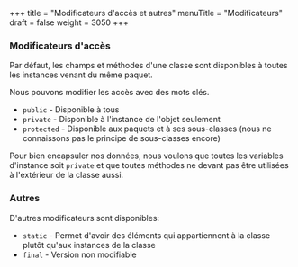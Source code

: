 +++
title = "Modificateurs d'accès et autres"
menuTitle = "Modificateurs"
draft = false
weight = 3050
+++


### Modificateurs d'accès
Par défaut, les champs et méthodes d'une classe sont disponibles à toutes les instances venant du même paquet.

Nous pouvons modifier les accès avec des mots clés.

* `public` - Disponible à tous
* `private` - Disponible à l'instance de l'objet seulement
* `protected` - Disponible aux paquets et à ses sous-classes (nous ne connaissons pas le principe de sous-classes encore)

Pour bien encapsuler nos données, nous voulons que toutes les variables d'instance soit `private` et que toutes méthodes ne devant pas être utilisées à l'extérieur de la classe aussi.

### Autres

D'autres modificateurs sont disponibles:

* `static` - Permet d'avoir des éléments qui appartiennent à la classe plutôt qu'aux instances de la classe
* `final` - Version non modifiable

